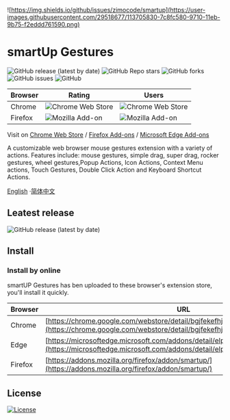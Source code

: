 ![https://img.shields.io/github/issues/zimocode/smartup](https://user-images.githubusercontent.com/29518677/113705830-7c8fc580-9710-11eb-9b75-f2eddd761590.png)

# smartUp Gestures 

![GitHub release (latest by date)](https://img.shields.io/github/v/release/zimocode/smartup?logo=github&logoColor=white)
![GitHub Repo stars](https://img.shields.io/github/stars/zimocode/smartup?logo=github&logoColor=white)
![GitHub forks](https://img.shields.io/github/forks/zimocode/smartup?logo=github&logoColor=white)
![GitHub issues](https://img.shields.io/github/issues-raw/zimocode/smartup?logo=github&logoColor=white)
![GitHub](https://img.shields.io/github/license/zimocode/smartup?logo=github&logoColor=white)

|  Browser  | Rating  | Users |
|  ----  | ----  | ---- |
| Chrome | ![Chrome Web Store](https://img.shields.io/chrome-web-store/rating/bgjfekefhjemchdeigphccilhncnjldn?logo=google%20chrome&logoColor=white) | ![Chrome Web Store](https://img.shields.io/chrome-web-store/users/bgjfekefhjemchdeigphccilhncnjldn?logo=google%20chrome&logoColor=white) | 
| Firefox | ![Mozilla Add-on](https://img.shields.io/amo/rating/smartup?logo=firefox&logoColor=white) | ![Mozilla Add-on](https://img.shields.io/amo/users/smartup?logo=firefox&logoColor=white) | 

Visit on [Chrome Web Store](https://chrome.google.com/webstore/detail/bgjfekefhjemchdeigphccilhncnjldn) / [Firefox Add-ons](https://addons.mozilla.org/firefox/addon/smartup/) / [Microsoft Edge Add-ons](https://microsoftedge.microsoft.com/addons/detail/smartup%E6%89%8B%E5%8A%BF/elponhbfjjjihgeijofonnflefhcbckp)

A customizable web browser mouse gestures extension with a variety of actions. Features include: mouse gestures, simple drag, super drag, rocker gestures, wheel gestures,Popup Actions, Icon Actions, Context Menu actions, Touch Gestures, Double Click Action and Keyboard Shortcut Actions.

[English](README.md) ·[简体中文](README-zh_CN.md)

## Leatest release

![GitHub release (latest by date)](https://img.shields.io/github/v/release/zimocode/smartup?logo=github&logoColor=white)

## Install

### Install by online

smartUP Gestures has ben uploaded to these browser's extension store, you'll install it quickly.

|  Browser  | URL  |
|  ----  | ----  |
| Chrome | [https://chrome.google.com/webstore/detail/bgjfekefhjemchdeigphccilhncnjldn](https://chrome.google.com/webstore/detail/bgjfekefhjemchdeigphccilhncnjldn) |
| Edge | [https://microsoftedge.microsoft.com/addons/detail/elponhbfjjjihgeijofonnflefhcbckp](https://microsoftedge.microsoft.com/addons/detail/elponhbfjjjihgeijofonnflefhcbckp) |
| Firefox | [https://addons.mozilla.org/firefox/addon/smartup/](https://addons.mozilla.org/firefox/addon/smartup/) |

## License

[![License](https://img.shields.io/github/license/zimocode/smartup?logo=github&logoColor=white)](LICENSE)